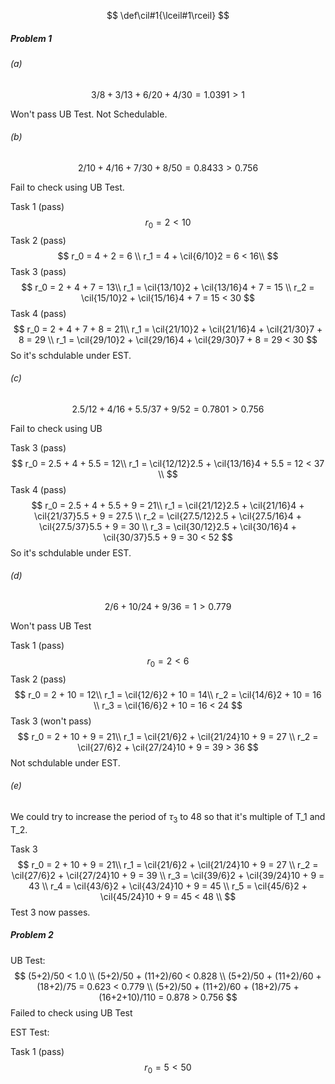 $$
\def\cil#1{\lceil#1\rceil}
$$



##### Problem 1

###### (a)

$$
3/8 + 3/13 + 6/20 + 4/30 = 1.0391 > 1
$$

Won't pass UB Test. Not Schedulable. 

###### (b)

$$
2/10 + 4/16 + 7/30 + 8/50 = 0.8433 > 0.756
$$

Fail to check using UB Test.

Task 1 (pass)
$$
r_0 = 2 < 10
$$
Task 2 (pass)
$$
r_0 = 4 + 2 = 6 \\
r_1 = 4 + \cil{6/10}2 = 6 < 16\\
$$
Task 3 (pass)
$$
r_0 = 2 + 4 + 7 = 13\\
r_1 = \cil{13/10}2 + \cil{13/16}4 + 7 = 15 \\
r_2 = \cil{15/10}2 + \cil{15/16}4 + 7 = 15 < 30
$$
Task 4 (pass)
$$
r_0 = 2 + 4 + 7 + 8 = 21\\
r_1 = \cil{21/10}2 + \cil{21/16}4 + \cil{21/30}7 + 8 = 29 \\
r_1 = \cil{29/10}2 + \cil{29/16}4 + \cil{29/30}7 + 8 = 29 < 30
$$
So it's schdulable under EST.



###### (c)

$$
2.5/12 + 4/16 + 5.5/37+9/52 = 0.7801 > 0.756
$$

Fail to check using UB

Task 3 (pass)
$$
r_0 = 2.5 + 4 + 5.5 = 12\\
r_1 = \cil{12/12}2.5 + \cil{13/16}4 + 5.5 = 12 < 37 \\
$$
Task 4 (pass)
$$
r_0 = 2.5 + 4 + 5.5 + 9 = 21\\
r_1 = \cil{21/12}2.5 + \cil{21/16}4 + \cil{21/37}5.5 + 9 = 27.5 \\
r_2 = \cil{27.5/12}2.5 + \cil{27.5/16}4 + \cil{27.5/37}5.5 + 9 = 30 \\
r_3 = \cil{30/12}2.5 + \cil{30/16}4 + \cil{30/37}5.5 + 9 = 30 < 52
$$
So it's schdulable under EST.





###### (d)

$$
2/6+10/24+9/36 = 1> 0.779
$$

Won't pass UB Test

Task 1 (pass)
$$
r_0 = 2 < 6
$$
Task 2 (pass)
$$
r_0 = 2 + 10 = 12\\
r_1 = \cil{12/6}2 + 10 = 14\\
r_2 = \cil{14/6}2 + 10 = 16 \\
r_3 = \cil{16/6}2 + 10 = 16 < 24
$$
Task 3 (won't pass)
$$
r_0 = 2 + 10 + 9 = 21\\
r_1 =  \cil{21/6}2 + \cil{21/24}10 + 9 = 27 \\
r_2 =  \cil{27/6}2 + \cil{27/24}10 + 9 = 39 > 36
$$
Not schdulable under EST.

###### (e)

We could try to increase the period of $\tau_3$ to 48 so that it's multiple of T_1 and T_2.

Task 3
$$
r_0 = 2 + 10 + 9 = 21\\
r_1 =  \cil{21/6}2 + \cil{21/24}10 + 9 = 27 \\
r_2 =  \cil{27/6}2 + \cil{27/24}10 + 9 = 39 \\
r_3 = \cil{39/6}2 + \cil{39/24}10 + 9 = 43 \\
r_4 = \cil{43/6}2 + \cil{43/24}10 + 9 = 45 \\
r_5 = \cil{45/6}2 + \cil{45/24}10 + 9 = 45 < 48 \\
$$
Test 3 now passes.





##### Problem 2

UB Test:
$$
(5+2)/50 < 1.0 \\
(5+2)/50 + (11+2)/60 < 0.828 \\
(5+2)/50 + (11+2)/60 + (18+2)/75 = 0.623 < 0.779 \\
(5+2)/50 + (11+2)/60 + (18+2)/75 + (16+2+10)/110 = 0.878 > 0.756
$$
Failed to check using UB Test

EST Test:

Task 1 (pass)
$$
r_0 = 5 < 50
$$






